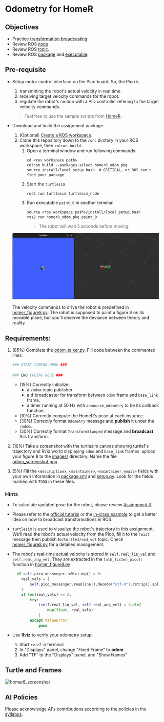 # Odometry for HomeR
## Objectives
- Practice [transformation broadcasting](https://docs.ros.org/en/jazzy/Tutorials/Intermediate/Tf2/Writing-A-Tf2-Broadcaster-Py.html)
- Review ROS [node](https://docs.ros.org/en/jazzy/Tutorials/Beginner-CLI-Tools/Understanding-ROS2-Nodes/Understanding-ROS2-Nodes.html)
- Review ROS [topic](https://docs.ros.org/en/jazzy/Tutorials/Beginner-CLI-Tools/Understanding-ROS2-Topics/Understanding-ROS2-Topics.html).
- Review ROS [package](https://docs.ros.org/en/jazzy/Tutorials/Beginner-Client-Libraries/Creating-Your-First-ROS2-Package.html) and [executable](https://docs.ros.org/en/jazzy/Tutorials/Beginner-Client-Libraries/Writing-A-Simple-Py-Publisher-And-Subscriber.html).

## Pre-requisite
- Setup motor control interface on the Pico board.
So, the Pico is 
   1. transmitting the robot's actual velocity in real time.
   2. receiving target velocity commands for the robot.
   3. regulate the robot's motion with a PID controller refering to the target velocity commands. 
   
  > Feel free to use the sample scripts from [HomeR](https://github.com/linzhangUCA/homer/tree/2425/homer_control/pico_scripts).

- Download and build the assignment package. 
   1. (Optional) [Create a ROS workspace](https://docs.ros.org/en/jazzy/Tutorials/Beginner-Client-Libraries/Creating-A-Workspace/Creating-A-Workspace.html#create-a-new-directory). 
   2. Clone this repository down to the `/src` dirctory in your ROS workspace, then `colcon build`.
      1. Open a terminal window and run following commands:
         ```console
         cd <ros workspace path>
         colcon build --packages-select homer8_odom_pkg
         source install/local_setup.bash  # CRITICAL, or ROS can't find your package
         ```
      2. Start the `turtlesim`
         ```console
         ros2 run turtlesim turtlesim_node
         ```
      3. Run executable `paint_8` in another terminal
         ```console
         source <ros workspace path>/install/local_setup.bash
         ros2 run homer8_odom_pkg paint_8
         ```
         > The robot will wait 5 seconds before moving.

  ![homer8_demo](/images/homer8_demo.gif)

  The velocity commands to drive the robot is predefined in [homer_figure8.py](homer8_odom_pkg/homer8_odom_pkg/homer_figure8.py).
  The robot is supposed to paint a figure 8 on its movable plane, but you'll observe the deviance between theory and reality.

## Requirements: 
1. (85%) Complete the [odom_talker.py](homer8_odom_pkg/homer8_odom_pkg/odom_talker.py).
   Fill code between the commented lines:
   ```python
   ### START CODING HERE ###

   ### END CODING HERE ###
   ```
   - (15%) Correctly initialize:
     - a `/odom` topic publisher
     - a tf broadcaster for transform between `odom` frame and `base_link` frame.
     - a timer running at 50 Hz with `announce_odometry` to be its callback function.
   - (10%) Correctly compute the HomeR's pose at each instance.
   - (30%) Correctly format `Odometry` message and **publish** it under the `/odom`.
   - (30%) Correctly format `TransformStamped` message and **broadcast** this transform.
   
2. (10%) Take a screenshot with the turtlesim canvas showing turtle1's trajectory and Rviz world displaying `odom` and `base_link` frames. 
   upload your figure 8 to the [images/](images/) directory.
   Name the file [odom_screenshot.png](images/odom_screenshot.png).
   
3. (5%) Fill the `<description>`, `<maintainer>`, `<maintainer_email>` fields with your own information in [package.xml](homer8_odom_pkg/package.xml) and [setup.py](homer8_odom_pkg/setup.py).
Look for the fields marked with `TODO` in these files.

### Hints
- To calculate updated pose for the robot, please review [Assignment 3](https://classroom.github.com/a/R9LNWs9-).

- Please refer to the [official tutorial](https://docs.ros.org/en/jazzy/Tutorials/Intermediate/Tf2/Writing-A-Tf2-Broadcaster-Py.html) or the [in-class example](https://github.com/linzhangUCA/4421example_tf) to get a better idea on how to broadcast transformations in ROS.
   
- `turtlesim` is used to visualize the robot's trajectory in this assignment.
  We'll read the robot's actual velocity from the Pico, fill it to the `Twist` message then publish to`/turtle1/cmd_vel` topic.
  Check [homer_figure8.py](homer8_odom_pkg/homer8_odom_pkg/homer_figure8.py) for a detailed management.

- The robot's real-time actual velocity is stored in `self.real_lin_vel` and `self.real_ang_vel`.
  They are extracted in the `talk_listen_pico()` function in [homer_figure8.py](homer8_odom_pkg/homer8_odom_pkg/homer_figure8.py)
  ```python
    if self.pico_messenger.inWaiting() > 0:
      real_vels = (
          self.pico_messenger.readline().decode("utf-8").rstrip().split(",")
      )
      if len(real_vels) == 2:
          try:
              (self.real_lin_vel, self.real_ang_vel) = tuple(
                  map(float, real_vels)
              )
          except ValueError:
              pass
  ```

- Use **Rviz** to verify your odometry setup
  1. Start `rviz2` in terminal
  2. In "Displays" panel, change "Fixed Frame" to **odom**.
  3. Add "TF" to the "Displays" panel, and "Show Names"

## Turtle and Frames

![homer8_screenshot](images/odom_screenshot.png)

## AI Policies
Please acknowledge AI's contributions according to the policies in the [syllabus](https://linzhanguca.github.io/_docs/robotics2-2025/syllabus.pdf).
